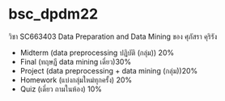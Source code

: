 # bsc_dpdm22
วิชา SC663403  Data Preparation and Data Mining ของ ศุภัสรา คุริรัง

- Midterm (data preprocessing ปฏิบัติ (กลุ่ม))  20%
- Final (ทฤษฏี data mining เดี่ยว)30%
- Project (data preprocessing + data mining (กลุ่ม))20%
- Homework (แบ่งกลุ่มใหม่ทุกครั้ง) 20%
- Quiz (เดี่ยว ถามในห้อง) 10%
